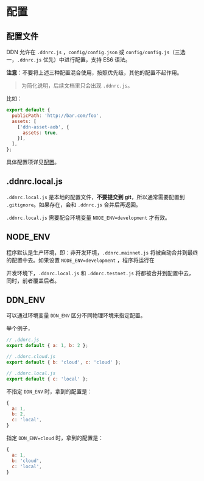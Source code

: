 # 配置

## 配置文件

DDN 允许在 `.ddnrc.js` ，`config/config.json` 或 `config/config.js`（三选一，`.ddnrc.js` 优先）中进行配置，支持 ES6 语法。

**注意**：不要将上述三种配置混合使用，按照优先级，其他的配置不起作用。

> 为简化说明，后续文档里只会出现 `.ddnrc.js`。

比如：

```js
export default {
  publicPath: 'http://bar.com/foo',
  assets: [
    ['ddn-asset-aob', {
      assets: true,
    }],
  ],
};
```

具体配置项详见[配置](/zh/config/)。

## .ddnrc.local.js

`.ddnrc.local.js` 是本地的配置文件，**不要提交到 git**，所以通常需要配置到 `.gitignore`。如果存在，会和 `.ddnrc.js` 合并后再返回。

`.ddnrc.local.js` 需要配合环境变量 `NODE_ENV=development` 才有效。

## NODE_ENV

程序默认是生产环境，即：非开发环境，`.ddnrc.mainnet.js` 将被自动合并到最终的配置中去。如果设置 `NODE_ENV=development` ，程序将运行在

开发环境下，`.ddnrc.local.js` 和 `.ddnrc.testnet.js` 将都被合并到配置中去，同时，前者覆盖后者。

## DDN_ENV

可以通过环境变量 `DDN_ENV` 区分不同物理环境来指定配置。

举个例子，

```js
// .ddnrc.js
export default { a: 1, b: 2 };

// .ddnrc.cloud.js
export default { b: 'cloud', c: 'cloud' };

// .ddnrc.local.js
export default { c: 'local' };
```

不指定 `DDN_ENV` 时，拿到的配置是：

```js
{
  a: 1,
  b: 2,
  c: 'local',
}
```

指定 `DDN_ENV=cloud` 时，拿到的配置是：

```js
{
  a: 1,
  b: 'cloud',
  c: 'local',
}
```